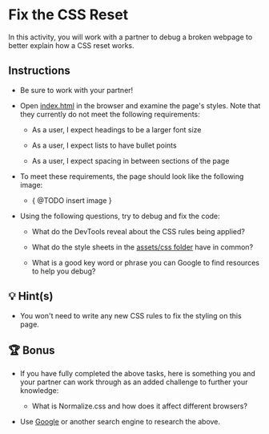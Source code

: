 # Fix the CSS Reset

In this activity, you will work with a partner to debug a broken webpage to better explain how a CSS reset works.

## Instructions

* Be sure to work with your partner!

* Open [index.html](./Unsolved/index.html) in the browser and examine the page's styles. Note that they currently do not meet the following requirements:

  * As a user, I expect headings to be a larger font size

  * As a user, I expect lists to have bullet points

  * As a user, I expect spacing in between sections of the page

* To meet these requirements, the page should look like the following image:

  * { @TODO insert image }

* Using the following questions, try to debug and fix the code:
  
  * What do the DevTools reveal about the CSS rules being applied?
  
  * What do the style sheets in the [assets/css folder](./Unsolved/assets/css/) have in common?
  
  * What is a good key word or phrase you can Google to find resources to help you debug?

## 💡 Hint(s)

* You won't need to write any new CSS rules to fix the styling on this page.

## 🏆 Bonus

* If you have fully completed the above tasks, here is something you and your partner can work through as an added challenge to further your knowledge:

  * What is Normalize.css and how does it affect different browsers?

* Use [Google](https://www.google.com) or another search engine to research the above.
